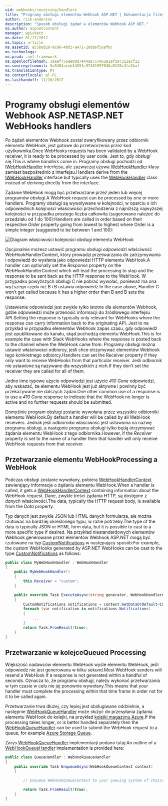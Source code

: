 ```yaml
---
uid: webhooks/receiving/handlers
title: "Programy obsługi elementów Webhook ASP.NET | Dokumentacja firmy Microsoft"
author: rick-anderson
description: "Sposób obsługi żądań w elementów Webhook ASP.NET."
ms.author: aspnetcontent
manager: wpickett
ms.date: 01/17/2012
ms.topic: article
ms.assetid: a55b0d20-9c90-4bd3-a471-20da6f569f0c
ms.technology: 
ms.prod: .net-framework
ms.openlocfilehash: 3aaef756ee00d7e44aa757062e1ef297312ecf22
ms.sourcegitcommit: 9a9483aceb34591c97451997036a9120c3fe2baf
ms.translationtype: MT
ms.contentlocale: pl-PL
ms.lasthandoff: 11/10/2017
---
```

# <a name="aspnet-webhooks-handlers"></a><span data-ttu-id="ab9c3-103">Programy obsługi elementów Webhook ASP.NET</span><span class="sxs-lookup"><span data-stu-id="ab9c3-103">ASP.NET WebHooks handlers</span></span>

<span data-ttu-id="ab9c3-104">Po żądań elementów Webhook został zweryfikowany przez odbiornik elementu WebHook, jest gotowe do przetworzenia przez kod użytkownika.</span><span class="sxs-lookup"><span data-stu-id="ab9c3-104">Once WebHooks requests has been validated by a WebHook receiver, it is ready to be processed by user code.</span></span> <span data-ttu-id="ab9c3-105">Jest to, gdy *obsługi* się.</span><span class="sxs-lookup"><span data-stu-id="ab9c3-105">This is where *handlers* come in.</span></span> <span data-ttu-id="ab9c3-106">Programy obsługi pochodzi od [IWebHookHandler](https://github.com/aspnet/WebHooks/blob/master/src/Microsoft.AspNet.WebHooks.Receivers/WebHooks/WebHookHandler.cs) interfejsu, ale zazwyczaj używa [WebHookHandler](https://github.com/aspnet/WebHooks/blob/master/src/Microsoft.AspNet.WebHooks.Receivers/WebHooks/WebHookHandler.cs) klasy zamiast bezpośrednio z interfejsu.</span><span class="sxs-lookup"><span data-stu-id="ab9c3-106">Handlers derive from the [IWebHookHandler](https://github.com/aspnet/WebHooks/blob/master/src/Microsoft.AspNet.WebHooks.Receivers/WebHooks/WebHookHandler.cs) interface but typically uses the [WebHookHandler](https://github.com/aspnet/WebHooks/blob/master/src/Microsoft.AspNet.WebHooks.Receivers/WebHooks/WebHookHandler.cs) class instead of deriving directly from the interface.</span></span>

<span data-ttu-id="ab9c3-107">Żądanie WebHook mogą być przetwarzane przez jeden lub więcej programów obsługi.</span><span class="sxs-lookup"><span data-stu-id="ab9c3-107">A WebHook request can be processed by one or more handlers.</span></span> <span data-ttu-id="ab9c3-108">Programy obsługi są wywoływane w kolejności, w oparciu o ich odpowiednich *kolejności* właściwości przechodzenia z najniższą najwyższej kolejności w przypadku prostego liczba całkowita (sugerowane należeć do przedziału od 1 do 100):</span><span class="sxs-lookup"><span data-stu-id="ab9c3-108">Handlers are called in order based on their respective *Order* property going from lowest to highest where Order is a simple integer (suggested to be between 1 and 100):</span></span>

![Diagram właściwości kolejności obsługi elementu WebHook](_static/Handlers.png)

<span data-ttu-id="ab9c3-110">Opcjonalnie możesz ustawić programu obsługi *odpowiedzi* właściwość WebHookHandlerContext, który prowadzi przetwarzania do zatrzymywania i odpowiedź do wysłania jako odpowiedzi HTTP elementu WebHook.</span><span class="sxs-lookup"><span data-stu-id="ab9c3-110">A handler can optionally set the *Response* property on the WebHookHandlerContext which will lead the processing to stop and the response to be sent back as the HTTP response to the WebHook.</span></span> <span data-ttu-id="ab9c3-111">W przypadku powyższych obsługi C nie pobrać wywołać, ponieważ ma ona wyższego rzędu niż B i B ustawia odpowiedź.</span><span class="sxs-lookup"><span data-stu-id="ab9c3-111">In the case above, Handler C won’t get called because it has a higher order than B and B sets the response.</span></span>

<span data-ttu-id="ab9c3-112">Ustawienie odpowiedzi jest zwykle tylko istotne dla elementów Webhook, gdzie odpowiedzi może przenosić informacji do źródłowego interfejsu API.</span><span class="sxs-lookup"><span data-stu-id="ab9c3-112">Setting the response is typically only relevant for WebHooks where the response can carry information back to the originating API.</span></span> <span data-ttu-id="ab9c3-113">Jest to na przykład w przypadku elementów Webhook zapas czasu, gdy odpowiedź jest opublikowane do kanału, skąd pochodzą elementu WebHook.</span><span class="sxs-lookup"><span data-stu-id="ab9c3-113">This is for example the case with Slack WebHooks where the response is posted back to the channel where the WebHook came from.</span></span> <span data-ttu-id="ab9c3-114">Programy obsługi można ustawić właściwości odbiorcy, jeśli chce otrzymywać elementów Webhook tego konkretnego odbiorcy.</span><span class="sxs-lookup"><span data-stu-id="ab9c3-114">Handlers can set the Receiver property if they only want to receive WebHooks from that particular receiver.</span></span> <span data-ttu-id="ab9c3-115">Jeśli odbiornik nie ustawione są nazywane dla wszystkich z nich.</span><span class="sxs-lookup"><span data-stu-id="ab9c3-115">If they don’t set the receiver they are called for all of them.</span></span>

<span data-ttu-id="ab9c3-116">Jedno inne typowe użycie odpowiedzi jest użycie *410 Gone* odpowiedzi, aby wskazać, że elementu WebHook jest już aktywne i powinny być przekazywane nie dalszych żądań.</span><span class="sxs-lookup"><span data-stu-id="ab9c3-116">One other common use of a response is to use a *410 Gone* response to indicate that the WebHook no longer is active and no further requests should be submitted.</span></span>

<span data-ttu-id="ab9c3-117">Domyślnie program obsługi zostanie wywołana przez wszystkie odbiorniki elementu WebHook.</span><span class="sxs-lookup"><span data-stu-id="ab9c3-117">By default a handler will be called by all WebHook receivers.</span></span> <span data-ttu-id="ab9c3-118">Jednak jeśli *odbiornika* właściwość jest ustawiona na nazwę programu obsługi, a następnie programu obsługi tylko będą otrzymywać żądania elementu WebHook z tego odbiornika.</span><span class="sxs-lookup"><span data-stu-id="ab9c3-118">However, if the *Receiver* property is set to the name of a handler then that handler will only receive WebHook requests from that receiver.</span></span>

## <a name="processing-a-webhook"></a><span data-ttu-id="ab9c3-119">Przetwarzanie elementu WebHook</span><span class="sxs-lookup"><span data-stu-id="ab9c3-119">Processing a WebHook</span></span>

<span data-ttu-id="ab9c3-120">Podczas obsługi zostanie wywołany, pobiera [WebHookHandlerContext](https://github.com/aspnet/WebHooks/blob/master/src/Microsoft.AspNet.WebHooks.Receivers/WebHooks/WebHookHandlerContext.cs) zawierający informacje o żądaniu elementu WebHook.</span><span class="sxs-lookup"><span data-stu-id="ab9c3-120">When a handler is called, it gets a [WebHookHandlerContext](https://github.com/aspnet/WebHooks/blob/master/src/Microsoft.AspNet.WebHooks.Receivers/WebHooks/WebHookHandlerContext.cs) containing information about the WebHook request.</span></span> <span data-ttu-id="ab9c3-121">Dane, zwykle treści żądania HTTP, są dostępne z *danych* właściwości.</span><span class="sxs-lookup"><span data-stu-id="ab9c3-121">The data, typically the HTTP request body, is available from the *Data* property.</span></span>

<span data-ttu-id="ab9c3-122">Typ danych jest zwykle JSON lub HTML danych formularza, ale można rzutować na bardziej określonego typu, w razie potrzeby.</span><span class="sxs-lookup"><span data-stu-id="ab9c3-122">The type of the data is typically JSON or HTML form data, but it is possible to cast to a more specific type if desired.</span></span> <span data-ttu-id="ab9c3-123">Na przykład niestandardowych elementów Webhook generowane przez elementów Webhook ASP.NET mogą być rzutowane na typ [CustomNotifications](https://github.com/aspnet/WebHooks/blob/master/src/Microsoft.AspNet.WebHooks.Receivers.Custom/WebHooks/CustomNotifications.cs) w następujący sposób:</span><span class="sxs-lookup"><span data-stu-id="ab9c3-123">For example, the custom WebHooks generated by ASP.NET WebHooks can be cast to the type [CustomNotifications](https://github.com/aspnet/WebHooks/blob/master/src/Microsoft.AspNet.WebHooks.Receivers.Custom/WebHooks/CustomNotifications.cs) as follows:</span></span>

```csharp
public class MyWebHookHandler : WebHookHandler
{
    public MyWebHookHandler()
    {
        this.Receiver = "custom";
    }

    public override Task ExecuteAsync(string generator, WebHookHandlerContext context)
    {
        CustomNotifications notifications = context.GetDataOrDefault<CustomNotifications>();
        foreach (var notification in notifications.Notifications)
        {
            ...
        }
        return Task.FromResult(true);
    }
}
```

  ## <a name="queued-processing"></a><span data-ttu-id="ab9c3-124">Przetwarzanie w kolejce</span><span class="sxs-lookup"><span data-stu-id="ab9c3-124">Queued Processing</span></span>

<span data-ttu-id="ab9c3-125">Większość nadawców elementu WebHook wyśle elementu WebHook, jeśli odpowiedź nie jest generowana w kilku sekund.</span><span class="sxs-lookup"><span data-stu-id="ab9c3-125">Most WebHook senders will resend a WebHook if a response is not generated within a handful of seconds.</span></span> <span data-ttu-id="ab9c3-126">Oznacza to, że programu obsługi, należy wykonać przetwarzania w tym czasie w celu nie jej ponownie wywołany.</span><span class="sxs-lookup"><span data-stu-id="ab9c3-126">This means that your handler must complete the processing within that time frame in order not for it to be called again.</span></span>

<span data-ttu-id="ab9c3-127">Przetwarzanie trwa dłużej, czy lepiej jest obsługiwane oddzielnie, a następnie [WebHookQueueHandler](https://github.com/aspnet/WebHooks/blob/master/src/Microsoft.AspNet.WebHooks.Receivers/WebHooks/WebHookQueueHandler.cs) może służyć do przesyłania żądania elementu WebHook do kolejki, na przykład [kolejki magazynu Azure](https://msdn.microsoft.com/en-us/library/azure/dd179353.aspx).</span><span class="sxs-lookup"><span data-stu-id="ab9c3-127">If the processing takes longer, or is better handled separately then the [WebHookQueueHandler](https://github.com/aspnet/WebHooks/blob/master/src/Microsoft.AspNet.WebHooks.Receivers/WebHooks/WebHookQueueHandler.cs) can be used to submit the WebHook request to a queue, for example [Azure Storage Queue](https://msdn.microsoft.com/en-us/library/azure/dd179353.aspx).</span></span>

<span data-ttu-id="ab9c3-128">Zarys [WebHookQueueHandler](https://github.com/aspnet/WebHooks/blob/master/src/Microsoft.AspNet.WebHooks.Receivers/WebHooks/WebHookQueueHandler.cs) implementacji podano tutaj:</span><span class="sxs-lookup"><span data-stu-id="ab9c3-128">An outline of a [WebHookQueueHandler](https://github.com/aspnet/WebHooks/blob/master/src/Microsoft.AspNet.WebHooks.Receivers/WebHooks/WebHookQueueHandler.cs) implementation is provided here:</span></span>

```csharp
public class QueueHandler : WebHookQueueHandler
{
    public override Task EnqueueAsync(WebHookQueueContext context)
    {

        // Enqueue WebHookQueueContext to your queuing system of choice

        return Task.FromResult(true);
    }
}
```
